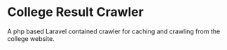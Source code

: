 # College Result Crawler

A php based Laravel contained crawler for caching and crawling from the college website. 
